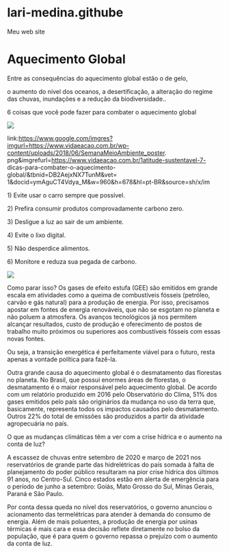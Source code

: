 # lari-medina.githube
Meu web site 
<html>
<h1>Aquecimento Global</h1>
<p>Entre as consequências do aquecimento global estão o de gelo,</p> 
<p>o aumento do nível dos oceanos, 
a desertificação,
a alteração do regime das chuvas, 
inundações e a redução da biodiversidade..</p>

</body>
<p>6 coisas que você pode fazer para combater o aquecimento global

</p>

<img src="https://www.vidaeacao.com.br/wp-content/uploads/2018/06/SemanaMeioAmbiente_poster.png" />


<p2> link:https://www.google.com/imgres?imgurl=https://www.vidaeacao.com.br/wp-content/uploads/2018/06/SemanaMeioAmbiente_poster.
png&imgrefurl=https://www.vidaeacao.com.br/1atitude-sustentavel-7-
dicas-para-combater-o-aquecimento-global/&tbnid=DB2AejxNX7TunM&vet=
1&docid=ymAguCT4Vdya_M&w=960&h=678&hl=pt-BR&source=sh/x/im</p>
<p2>1) Evite usar o carro sempre que possível.</p>
<p2>2) Prefira consumir produtos comprovadamente carbono zero.</p>
<p2>3) Desligue a luz ao sair de um ambiente.
</p>
<p2>4) Evite o lixo digital.</p>
<p2>5) Não desperdice alimentos.

</p>
<p2>6) Monitore e reduza sua pegada de carbono.</p>

<img src="https://i1.wp.com/blog.juandesouza.com/wp-content/uploads/2017/07/juandesouza-aquecimento-global-realmente-existe_img2.jpg?ssl=1" />
<p>Como parar isso?
Os gases de efeito estufa (GEE) são emitidos em grande escala em atividades como a queima de combustíveis fósseis (petróleo, carvão e gás natural) para a produção de energia. Por isso, precisamos apostar em fontes de energia
 renováveis, que não se esgotam no planeta e não poluem a atmosfera. Os avanços 
tecnológicos já nos permitem alcançar resultados, custo de
 produção e oferecimento de postos de trabalho muito próximos ou superiores aos combustíveis fósseis com essas novas fontes.

Ou seja, a transição 
energética é perfeitamente viável para o futuro, resta apenas a vontade política para fazê-la.

Outra grande causa do aquecimento global é o desmatamento das florestas no planeta. No Brasil, que possui enormes áreas de florestas,
 o desmatamento é o maior responsável pelo aquecimento global. De acordo com um relatório produzido em 2016 pelo Observatório do Clima, 51% dos gases emitidos pelo país são originários da mudança no uso da terra que,
 basicamente, representa todos os impactos causados pelo desmatamento. Outros 22% do total de 
emissões são produzidos a partir da atividade agropecuária no país.</p>
<p>O  que as mudanças climáticas têm a ver com a crise hídrica e o aumento na conta de luz?

A escassez de chuvas entre setembro de 2020 e março de 2021
 nos reservatórios de grande parte das hidrelétricas do país somada à falta de planejamento do poder público resultaram na pior crise hídrica dos 
últimos 91 anos, no Centro-Sul. Cinco estados estão em alerta de emergência para o período de junho a setembro: Goiás, Mato Grosso do Sul, Minas Gerais,
 Paraná e São Paulo.

Por conta dessa queda no nível dos reservatórios, o governo anunciou o acionamento das termelétricas para atender à demanda do consumo
 de energia. Além de mais poluentes, a produção de energia por usinas térmicas é mais cara e essa decisão reflete diretamente no bolso da população, que é
 para quem o governo repassa o prejuízo com o aumento da conta de luz.</p>
</body>
</html>

